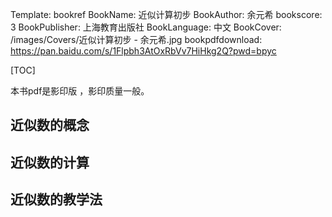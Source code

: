 Template: bookref
BookName: 近似计算初步
BookAuthor: 余元希
bookscore: 3
BookPublisher: 上海教育出版社
BookLanguage: 中文
BookCover: /images/Covers/近似计算初步 - 余元希.jpg
bookpdfdownload: https://pan.baidu.com/s/1Flpbh3AtOxRbVv7HiHkg2Q?pwd=bpyc



[TOC]

本书pdf是影印版 ，影印质量一般。


## 近似数的概念
## 近似数的计算
## 近似数的教学法

